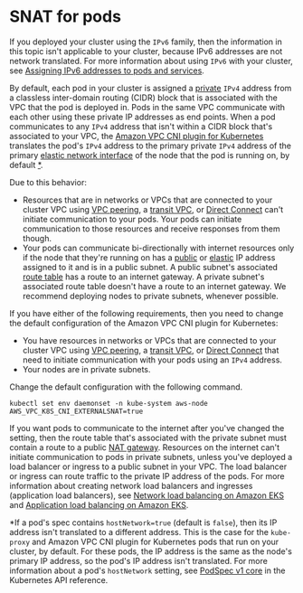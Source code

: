 # SNAT for pods<a name="external-snat"></a>

If you deployed your cluster using the `IPv6` family, then the information in this topic isn't applicable to your cluster, because IPv6 addresses are not network translated\. For more information about using `IPv6` with your cluster, see [Assigning IPv6 addresses to pods and services](cni-ipv6.md)\.

By default, each pod in your cluster is assigned a [private](https://docs.aws.amazon.com/AWSEC2/latest/UserGuide/using-instance-addressing.html#concepts-private-addresses) `IPv4` address from a classless inter\-domain routing \(CIDR\) block that is associated with the VPC that the pod is deployed in\. Pods in the same VPC communicate with each other using these private IP addresses as end points\. When a pod communicates to any `IPv4` address that isn't within a CIDR block that's associated to your VPC, the [Amazon VPC CNI plugin for Kubernetes](https://github.com/aws/amazon-vpc-cni-k8s#amazon-vpc-cni-k8s) translates the pod's `IPv4` address to the primary private `IPv4` address of the primary [elastic network interface](https://docs.aws.amazon.com/AWSEC2/latest/UserGuide/using-eni.html#eni-basics) of the node that the pod is running on, by default [\*](#snat-exception)\.

 Due to this behavior:
+ Resources that are in networks or VPCs that are connected to your cluster VPC using [VPC peering](https://docs.aws.amazon.com/vpc/latest/peering/what-is-vpc-peering.html), a [transit VPC](https://docs.aws.amazon.com/whitepapers/latest/aws-vpc-connectivity-options/transit-vpc-option.html), or [Direct Connect](https://docs.aws.amazon.com/directconnect/latest/UserGuide/Welcome.html) can't initiate communication to your pods\. Your pods can initiate communication to those resources and receive responses from them though\.
+ Your pods can communicate bi\-directionally with internet resources only if the node that they're running on has a [public](https://docs.aws.amazon.com/AWSEC2/latest/UserGuide/using-instance-addressing.html#concepts-public-addresses) or [elastic](https://docs.aws.amazon.com/vpc/latest/userguide/vpc-eips.html) IP address assigned to it and is in a public subnet\. A public subnet's associated [route table](https://docs.aws.amazon.com/vpc/latest/userguide/VPC_Route_Tables.html) has a route to an internet gateway\. A private subnet's associated route table doesn't have a route to an internet gateway\. We recommend deploying nodes to private subnets, whenever possible\.

If you have either of the following requirements, then you need to change the default configuration of the Amazon VPC CNI plugin for Kubernetes:
+ You have resources in networks or VPCs that are connected to your cluster VPC using [VPC peering](https://docs.aws.amazon.com/vpc/latest/peering/what-is-vpc-peering.html), a [transit VPC](https://docs.aws.amazon.com/whitepapers/latest/aws-vpc-connectivity-options/transit-vpc-option.html), or [Direct Connect](https://docs.aws.amazon.com/directconnect/latest/UserGuide/Welcome.html) that need to initiate communication with your pods using an `IPv4` address\.
+ Your nodes are in private subnets\.

Change the default configuration with the following command\.

```
kubectl set env daemonset -n kube-system aws-node AWS_VPC_K8S_CNI_EXTERNALSNAT=true
```

If you want pods to communicate to the internet after you've changed the setting, then the route table that's associated with the private subnet must contain a route to a public [NAT gateway](https://docs.aws.amazon.com/vpc/latest/userguide/vpc-nat-gateway.html)\. Resources on the internet can't initiate communication to pods in private subnets, unless you've deployed a load balancer or ingress to a public subnet in your VPC\. The load balancer or ingress can route traffic to the private IP address of the pods\. For more information about creating network load balancers and ingresses \(application load balancers\), see [Network load balancing on Amazon EKS](network-load-balancing.md) and [Application load balancing on Amazon EKS](alb-ingress.md)\.

\*If a pod's spec contains `hostNetwork=true` \(default is `false`\), then its IP address isn't translated to a different address\. This is the case for the `kube-proxy` and Amazon VPC CNI plugin for Kubernetes pods that run on your cluster, by default\. For these pods, the IP address is the same as the node's primary IP address, so the pod's IP address isn't translated\. For more information about a pod's `hostNetwork` setting, see [PodSpec v1 core](https://kubernetes.io/docs/reference/generated/kubernetes-api/v1.22/#podspec-v1-core) in the Kubernetes API reference\. 